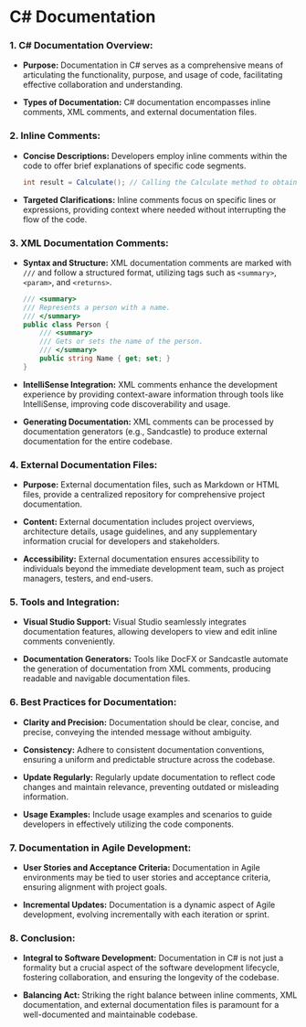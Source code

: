 # C# Documentation

### 1. **C# Documentation Overview:**
   - **Purpose:** Documentation in C# serves as a comprehensive means of articulating the functionality, purpose, and usage of code, facilitating effective collaboration and understanding.

   - **Types of Documentation:** C# documentation encompasses inline comments, XML comments, and external documentation files.

### 2. **Inline Comments:**
   - **Concise Descriptions:** Developers employ inline comments within the code to offer brief explanations of specific code segments.
     ```csharp
     int result = Calculate(); // Calling the Calculate method to obtain the result
     ```

   - **Targeted Clarifications:** Inline comments focus on specific lines or expressions, providing context where needed without interrupting the flow of the code.

### 3. **XML Documentation Comments:**
   - **Syntax and Structure:** XML documentation comments are marked with `///` and follow a structured format, utilizing tags such as `<summary>`, `<param>`, and `<returns>`.
     ```csharp
     /// <summary>
     /// Represents a person with a name.
     /// </summary>
     public class Person {
         /// <summary>
         /// Gets or sets the name of the person.
         /// </summary>
         public string Name { get; set; }
     }
     ```

   - **IntelliSense Integration:** XML comments enhance the development experience by providing context-aware information through tools like IntelliSense, improving code discoverability and usage.

   - **Generating Documentation:** XML comments can be processed by documentation generators (e.g., Sandcastle) to produce external documentation for the entire codebase.

### 4. **External Documentation Files:**
   - **Purpose:** External documentation files, such as Markdown or HTML files, provide a centralized repository for comprehensive project documentation.

   - **Content:** External documentation includes project overviews, architecture details, usage guidelines, and any supplementary information crucial for developers and stakeholders.

   - **Accessibility:** External documentation ensures accessibility to individuals beyond the immediate development team, such as project managers, testers, and end-users.

### 5. **Tools and Integration:**
   - **Visual Studio Support:** Visual Studio seamlessly integrates documentation features, allowing developers to view and edit inline comments conveniently.

   - **Documentation Generators:** Tools like DocFX or Sandcastle automate the generation of documentation from XML comments, producing readable and navigable documentation files.

### 6. **Best Practices for Documentation:**
   - **Clarity and Precision:** Documentation should be clear, concise, and precise, conveying the intended message without ambiguity.

   - **Consistency:** Adhere to consistent documentation conventions, ensuring a uniform and predictable structure across the codebase.

   - **Update Regularly:** Regularly update documentation to reflect code changes and maintain relevance, preventing outdated or misleading information.

   - **Usage Examples:** Include usage examples and scenarios to guide developers in effectively utilizing the code components.

### 7. **Documentation in Agile Development:**
   - **User Stories and Acceptance Criteria:** Documentation in Agile environments may be tied to user stories and acceptance criteria, ensuring alignment with project goals.

   - **Incremental Updates:** Documentation is a dynamic aspect of Agile development, evolving incrementally with each iteration or sprint.

### 8. **Conclusion:**
   - **Integral to Software Development:** Documentation in C# is not just a formality but a crucial aspect of the software development lifecycle, fostering collaboration, and ensuring the longevity of the codebase.

   - **Balancing Act:** Striking the right balance between inline comments, XML documentation, and external documentation files is paramount for a well-documented and maintainable codebase.
